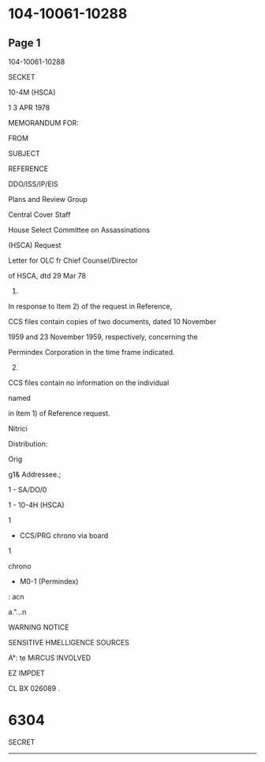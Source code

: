 # 104-10061-10288

## Page 1

104-10061-10288

SECKET

10-4M (HSCA)

1 3 APR 1978

MEMORANDUM FOR:

FROM

SUBJECT

REFERENCE

DDO/ISS/IP/EIS

Plans and Review Group

Central Cover Staff

House Select Committee on Assassinations

(HSCA) Request

Letter for OLC fr Chief Counsel/Director

of HSCA, dtd 29 Mar 78

1.

In response to Item 2) of the request in Reference,

CCS files contain copies of two documents, dated 10 November

1959 and 23 November 1959, respectively, concerning the

Permindex Corporation in the time frame indicated.

2.

CCS files contain no information on the individual

named

in Item 1) of Reference request.

Nitrici

Distribution:

Orig

g1& Addressee.;

1 - SA/DO/0

1 - 10-4H (HSCA)

1

- CCS/PRG chrono via board

1

chrono

- M0-1 (Permindex)

: acn

a."...n

WARNING NOTICE

SENSITIVE HMELLIGENCE SOURCES

A°: te MiRCUS INVOLVED

EZ IMPDET

CL BX 026089 .

# 6304

SECRET

---

